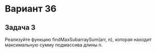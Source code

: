 # Вариант 36
## Задача 3
Реализуйте функцию findMaxSubarraySum(arr, n), которая находит 
максимальную сумму подмассива длины n.